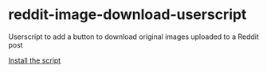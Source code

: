 # reddit-image-download-userscript
Userscript to add a button to download original images uploaded to a Reddit post

[Install the script](https://raw.githubusercontent.com/z11i/reddit-image-download-userscript/main/reddit.user.js)
